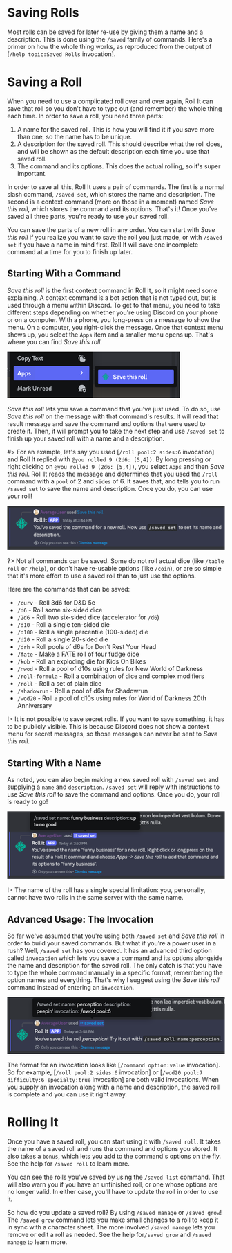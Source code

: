 # Saving Rolls

Most rolls can be saved for later re-use by giving them a name and a description. This is done using the `/saved` family of commands. Here's a primer on how the whole thing works, as reproduced from the output of [`/help topic:Saved Rolls` invocation].

# Saving a Roll

When you need to use a complicated roll over and over again, Roll It can save that roll so you don't have to type out (and remember) the whole thing each time. In order to save a roll, you need three parts:

1. A name for the saved roll. This is how you will find it if you save more than one, so the name has to be unique.
2. A description for the saved roll. This should describe what the roll does, and will be shown as the default description each time you use that saved roll.
3. The command and its options. This does the actual rolling, so it's super important.

In order to save all this, Roll It uses a pair of commands. The first is a normal slash command, `/saved set`, which stores the name and description. The second is a context command (more on those in a moment) named _Save this roll_, which stores the command and its options. That's it! Once you've saved all three parts, you're ready to use your saved roll.

You can save the parts of a new roll in any order. You can start with _Save this roll_ if you realize you want to save the roll you just made, or with `/saved set` if you have a name in mind first. Roll It will save one incomplete command at a time for you to finish up later.

## Starting With a Command

_Save this roll_ is the first context command in Roll It, so it might need some explaining. A context command is a bot action that is not typed out, but is used through a menu within Discord. To get to that menu, you need to take different steps depending on whether you're using Discord on your phone or on a computer. With a phone, you long-press on a message to show the menu. On a computer, you right-click the message. Once that context menu shows up, you select the `Apps` item and a smaller menu opens up. That's where you can find _Save this roll_.

![Discord message context menu showing the Apps submenu highlighted, and the Save this roll option highlighted](../_images/examples/save-this-roll.png)

_Save this roll_ lets you save a command that you've just used. To do so, use _Save this roll_ on the message with that command's results. It will read that result message and save the command and options that were used to create it. Then, it will prompt you to take the next step and use `/saved set` to finish up your saved roll with a name and a description.

#> For an example, let's say you used [`/roll pool:2 sides:6` invocation] and Roll It replied with `@you rolled 9 (2d6: [5,4])`. By long pressing or right clicking on `@you rolled 9 (2d6: [5,4])`, you select `Apps` and then _Save this roll_. Roll It reads the message and determines that you used the `/roll` command with a `pool` of 2 and `sides` of 6. It saves that, and tells you to run `/saved set` to save the name and description. Once you do, you can use your roll!

![Discord message from Roll It explaining that a roll has been saved and instructing the user to use the /saved set command to save its name and description](../_images/examples/save-this-roll-result.png)

?> Not all commands can be saved. Some do not roll actual dice (like `/table roll` or `/help`), or don't have re-usable options (like `/coin`), or are so simple that it's more effort to use a saved roll than to just use the options.

Here are the commands that can be saved:
* `/curv` - Roll 3d6 for D&D 5e
* `/d6` - Roll some six-sided dice
* `/2d6` - Roll two six-sided dice (accelerator for `/d6`)
* `/d10` - Roll a single ten-sided die
* `/d100` - Roll a single percentile (100-sided) die
* `/d20` - Roll a single 20-sided die
* `/drh` - Roll pools of d6s for Don't Rest Your Head
* `/fate` - Make a FATE roll of four fudge dice
* `/kob` - Roll an exploding die for Kids On Bikes
* `/nwod` - Roll a pool of d10s using rules for New World of Darkness
* `/roll-formula` - Roll a combination of dice and complex modifiers
* `/roll` - Roll a set of plain dice
* `/shadowrun` - Roll a pool of d6s for Shadowrun
* `/wod20` - Roll a pool of d10s using rules for World of Darkness 20th Anniversary

!> It is not possible to save secret rolls. If you want to save something, it has to be publicly visible. This is because Discord does not show a context menu for secret messages, so those messages can never be sent to *Save this roll*.

## Starting With a Name

As noted, you can also begin making a new saved roll with `/saved set` and supplying a `name` and `description`. `/saved set` will reply with instructions to use _Save this roll_ to save the command and options. Once you do, your roll is ready to go!

![Discord message from Roll It explaining that the name and description for a new Saved Roll have been stored, and instructing the user to use the Save this roll command to save its command and options](../_images/examples/saved-set.png)

!> The name of the roll has a single special limitation: you, personally, cannot have two rolls in the same server with the same name.

## Advanced Usage: The Invocation

So far we've assumed that you're using both `/saved set` and _Save this roll_ in order to build your saved commands. But what if you're a power user in a rush? Well, `/saved set` has you covered. It has an advanced third option called `invocation` which lets you save a command and its options alongside the name and description for the saved roll. The only catch is that you have to type the whole command manually in a specific format, remembering the option names and everything. That's why I suggest using the _Save this roll_ command instead of entering an `invocation`.

![Discord message from Roll It explaining that a new saved roll was successfully created](../_images/examples/saved-set-invocation.png)

The format for an invocation looks like [`/command option:value` invocation]. So for example, [`/roll pool:2 sides:6` invocation] or [`/wod20 pool:7 difficulty:6 specialty:true` invocation] are both valid invocations. When you supply an invocation along with a name and description, the saved roll is complete and you can use it right away.

# Rolling It

Once you have a saved roll, you can start using it with `/saved roll`. It takes the name of a saved roll and runs the command and options you stored. It also takes a `bonus`, which lets you add to the command's options on the fly. See the help for `/saved roll` to learn more.

You can see the rolls you've saved by using the `/saved list` command. That will also warn you if you have an unfinished roll, or one whose options are no longer valid. In either case, you'll have to update the roll in order to use it.

So how do you update a saved roll? By using `/saved manage` or `/saved grow`! The `/saved grow` command lets you make small changes to a roll to keep it in sync with a character sheet. The more involved `/saved manage` lets you remove or edit a roll as needed. See the help for`/saved grow` and `/saved manage` to learn more.
